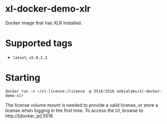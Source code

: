 # xl-docker-demo-xlr #

Docker image that has XLR installed.

# Supported tags #

* `latest`, `v5.0.1.3`

# Starting #

```
docker run -v ~/xl-license:/license -p 5516:5516 xebialabs/xl-docker-demo-xlr
```

The license volume mount is needed to provide a valid license, or store a license when logging in the first time. To access the UI, browse to http://[docker_ip]:5516
